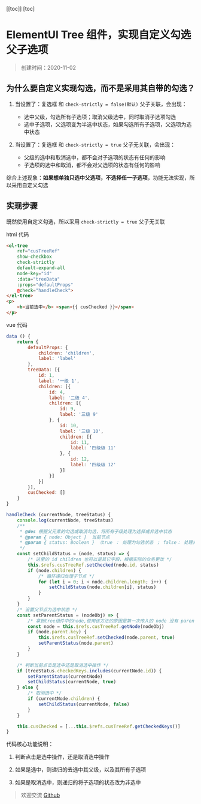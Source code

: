 [[toc]]
[toc]

# ElementUI Tree 组件，实现自定义勾选父子选项


> 创建时间：2020-11-02

## 为什么要自定义实现勾选，而不是采用其自带的勾选？

1. 当设置了：复选框 和 `check-strictly = false(默认)` 父子关联，会出现：

    - 选中父级，勾选所有子选项；取消父级选中，同时取消子选项勾选
    - 选中子选项，父选项变为半选中状态，如果勾选所有子选项，父选项为选中状态

2. 当设置了：复选框 和 `check-strictly = true` 父子无关联，会出现：

    - 父级的选中和取消选中，都不会对子选项的状态有任何的影响
    - 子选项的选中和取消，都不会对父选项的状态有任何的影响

综合上述现象：**如果想单独只选中父选项，不选择任一子选项**，功能无法实现，所以采用自定义勾选


## 实现步骤

既然使用自定义勾选，所以采用 `check-strictly = true` 父子无关联

html 代码
```html
<el-tree
    ref="cusTreeRef"
    show-checkbox
    check-strictly
    default-expand-all
    node-key="id"
    :data="treeData"
    :props="defaultProps"
    @check="handleCheck">
</el-tree>
<p>
    <b>当前选中</b> <span>{{ cusChecked }}</span>
</p>
```

vue 代码
```js
data () {
    return {
        defaultProps: {
            children: 'children',
            label: 'label'
        },
        treeData: [{
            id: 1,
            label: '一级 1',
            children: [{
                id: 4,
                label: '二级 4',
                children: [{
                    id: 9,
                    label: '三级 9'
                }, {
                    id: 10,
                    label: '三级 10',
                    children: [{
                        id: 11,
                        label: '四级级 11'
                    }, {
                        id: 12,
                        label: '四级级 12'
                    }]
                }]
            }]
        }],
        cusChecked: []
    }
}

handleCheck (currentNode, treeStatus) {
    console.log(currentNode, treeStatus)
    /**
     * @des 根据父元素的勾选或取消勾选，将所有子级处理为选择或非选中状态
     * @param { node: Object }  当前节点
     * @param { status: Boolean } （true ： 处理为勾选状态 ； false： 处理非选中）
     */
    const setChildStatus = (node, status) => {
        /* 这里的 id children 也可以是其它字段，根据实际的业务更改 */
        this.$refs.cusTreeRef.setChecked(node.id, status)
        if (node.children) {
            /* 循环递归处理子节点 */
            for (let i = 0; i < node.children.length; i++) {
                setChildStatus(node.children[i], status)
            }
        }
    }
    /* 设置父节点为选中状态 */
    const setParentStatus = (nodeObj) => {
        /* 拿到tree组件中的node,使用该方法的原因是第一次传入的 node 没有 parent */
        const node = this.$refs.cusTreeRef.getNode(nodeObj)
        if (node.parent.key) {
            this.$refs.cusTreeRef.setChecked(node.parent, true)
            setParentStatus(node.parent)
        }
    }

    /* 判断当前点击是选中还是取消选中操作 */
    if (treeStatus.checkedKeys.includes(currentNode.id)) {
        setParentStatus(currentNode)
        setChildStatus(currentNode, true)
    } else {
        /* 取消选中 */
        if (currentNode.children) {
            setChildStatus(currentNode, false)
        }
    }

    this.cusChecked = [...this.$refs.cusTreeRef.getCheckedKeys()]
}
```

代码核心功能说明： 

1. 判断点击是选中操作，还是取消选中操作

2. 如果是选中，则递归的去选中其父级，以及其所有子选项

3. 如果是取消选中，则递归的将子选项的状态改为非选中


> 欢迎交流 [Github](https://github.com/WarrenHewitt/blog/issues)

